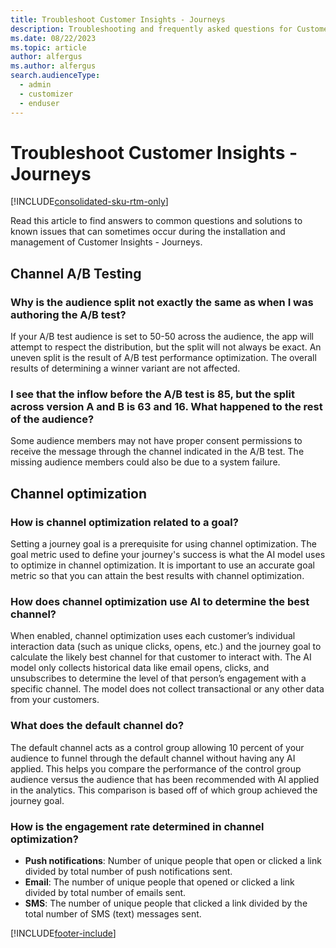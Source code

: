 ```yaml
---
title: Troubleshoot Customer Insights - Journeys
description: Troubleshooting and frequently asked questions for Customer Insights - Journeys
ms.date: 08/22/2023
ms.topic: article
author: alfergus
ms.author: alfergus
search.audienceType: 
  - admin
  - customizer
  - enduser
---
```


# Troubleshoot Customer Insights - Journeys

[!INCLUDE[consolidated-sku-rtm-only](./includes/consolidated-sku-rtm-only.md)]

Read this article to find answers to common questions and solutions to known issues that can sometimes occur during the installation and management of Customer Insights - Journeys.

## Channel A/B Testing

### Why is the audience split not exactly the same as when I was authoring the A/B test?

If your A/B test audience is set to 50-50 across the audience, the app will attempt to respect the distribution, but the split will not always be exact. An uneven split is the result of A/B test performance optimization. The overall results of determining a winner variant are not affected.

### I see that the inflow before the A/B test is 85, but the split across version A and B is 63 and 16. What happened to the rest of the audience?

Some audience members may not have proper consent permissions to receive the message through the channel indicated in the A/B test. The missing audience members could also be due to a system failure.

## Channel optimization

### How is channel optimization related to a goal?

Setting a journey goal is a prerequisite for using channel optimization. The goal metric used to define your journey's success is what the AI model uses to optimize in channel optimization. It is important to use an accurate goal metric so that you can attain the best results with channel optimization.

### How does channel optimization use AI to determine the best channel?

When enabled, channel optimization uses each customer’s individual interaction data (such as unique clicks, opens, etc.) and the journey goal to calculate the likely best channel for that customer to interact with. The AI model only collects historical data like email opens, clicks, and unsubscribes to determine the level of that person’s engagement with a specific channel. The model does not collect transactional or any other data from your customers.

### What does the default channel do?

The default channel acts as a control group allowing 10 percent of your audience to funnel through the default channel without having any AI applied. This helps you compare the performance of the control group audience versus the audience that has been recommended with AI applied in the analytics. This comparison is based off of which group achieved the journey goal.

### How is the engagement rate determined in channel optimization?

- **Push notifications**: Number of unique people that open or clicked a link divided by total number of push notifications sent.
- **Email**: The number of unique people that opened or clicked a link divided by total number of emails sent.
- **SMS**: The number of unique people that clicked a link divided by the total number of SMS (text) messages sent.

[!INCLUDE[footer-include](./includes/footer-banner.md)]
